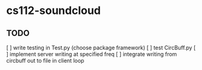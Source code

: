 # cs112-soundcloud

## TODO
[ ] write testing in Test.py (choose package framework)
[ ] test CircBuff.py
[ ] implement server writing at specified freq
[ ] integrate writing from circbuff out to file in client loop
